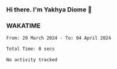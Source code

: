 ### Hi there. I'm Yakhya Diome 👋

### WAKATIME
<!--START_SECTION:waka-->

```txt
From: 29 March 2024 - To: 04 April 2024

Total Time: 0 secs

No activity tracked
```

<!--END_SECTION:waka-->
